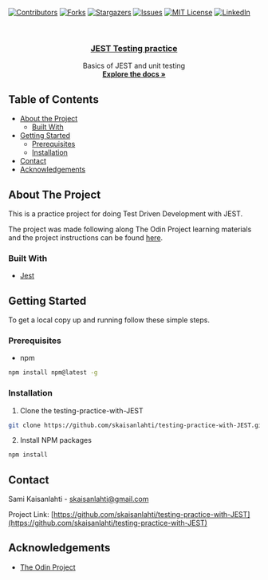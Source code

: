[![Contributors][contributors-shield]][contributors-url]
[![Forks][forks-shield]][forks-url]
[![Stargazers][stars-shield]][stars-url]
[![Issues][issues-shield]][issues-url]
[![MIT License][license-shield]][license-url]
[![LinkedIn][linkedin-shield]][linkedin-url]

<!-- PROJECT LOGO -->
<br />
<p align="center">
  <a href="https://github.com/skaisanlahti/testing-practice-with-JEST">
    <h3 align="center">JEST Testing practice</h3>
  </a>

  <p align="center">
    Basics of JEST and unit testing
    <br />
    <a href="https://github.com/skaisanlahti/testing-practice-with-JEST"><strong>Explore the docs »</strong></a>
    <br />
  </p>
</p>

<!-- TABLE OF CONTENTS -->

## Table of Contents

- [About the Project](#about-the-project)
  - [Built With](#built-with)
- [Getting Started](#getting-started)
  - [Prerequisites](#prerequisites)
  - [Installation](#installation)
- [Contact](#contact)
- [Acknowledgements](#acknowledgements)

<!-- ABOUT THE PROJECT -->

## About The Project

This is a practice project for doing Test Driven Development with JEST.

The project was made following along The Odin Project learning materials and the project instructions can be found [here](https://www.theodinproject.com/courses/javascript/lessons/testing-practice).

### Built With

- [Jest](https://jestjs.io/en/)

<!-- GETTING STARTED -->

## Getting Started

To get a local copy up and running follow these simple steps.

### Prerequisites

- npm

```sh
npm install npm@latest -g
```

### Installation

1. Clone the testing-practice-with-JEST

```sh
git clone https://github.com/skaisanlahti/testing-practice-with-JEST.git
```

2. Install NPM packages

```sh
npm install
```

<!-- USAGE EXAMPLES -->

<!-- ROADMAP -->

<!-- CONTRIBUTING -->

<!-- LICENSE -->

<!-- CONTACT -->

## Contact

Sami Kaisanlahti - skaisanlahti@gmail.com

Project Link: [https://github.com/skaisanlahti/testing-practice-with-JEST](https://github.com/skaisanlahti/testing-practice-with-JEST)

<!-- ACKNOWLEDGEMENTS -->

## Acknowledgements

- [The Odin Project](https://www.theodinproject.com/)

<!-- MARKDOWN LINKS & IMAGES -->
<!-- https://www.markdownguide.org/basic-syntax/#reference-style-links -->

[contributors-shield]: https://img.shields.io/github/contributors/skaisanlahti/testing-practice-with-JEST.svg?style=flat-square
[contributors-url]: https://github.com/skaisanlahti/testing-practice-with-JEST/graphs/contributors
[forks-shield]: https://img.shields.io/github/forks/skaisanlahti/testing-practice-with-JEST.svg?style=flat-square
[forks-url]: https://github.com/skaisanlahti/testing-practice-with-JEST/network/members
[stars-shield]: https://img.shields.io/github/stars/skaisanlahti/testing-practice-with-JEST.svg?style=flat-square
[stars-url]: https://github.com/skaisanlahti/testing-practice-with-JEST/stargazers
[issues-shield]: https://img.shields.io/github/issues/skaisanlahti/testing-practice-with-JEST.svg?style=flat-square
[issues-url]: https://github.com/skaisanlahti/testing-practice-with-JEST/issues
[license-shield]: https://img.shields.io/github/license/skaisanlahti/testing-practice-with-JEST.svg?style=flat-square
[license-url]: https://github.com/skaisanlahti/testing-practice-with-JEST/blob/master/LICENSE.txt
[linkedin-shield]: https://img.shields.io/badge/-LinkedIn-black.svg?style=flat-square&logo=linkedin&colorB=555
[linkedin-url]: https://www.linkedin.com/in/sami-kaisanlahti-6587031a6/
[product-screenshot]: images/screenshot.png
